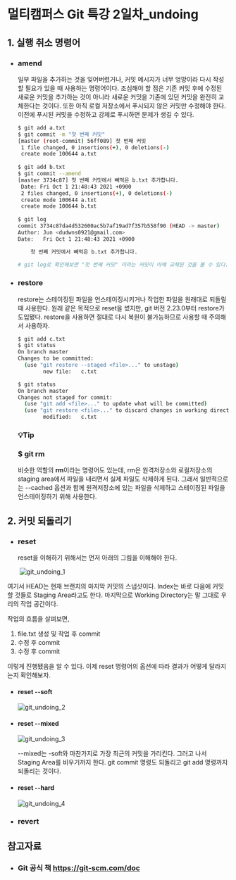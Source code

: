 # 멀티캠퍼스 Git 특강 2일차_undoing

## 1. 실행 취소 명령어

- ### amend

   일부 파일을 추가하는 것을 잊어버렸거나, 커밋 메시지가 너무 엉망이라 다시 작성할 필요가 있을 때 사용하는 명령어이다.  조심해야 할 점은 기존 커밋 후에 수정된 새로운 커밋을 추가하는 것이 아니라 새로운 커밋을 기존에 있던 커밋을 완전히 교체한다는 것이다. 또한 아직 로컬 저장소에서 푸시되지 않은 커밋만 수정해야 한다. 이전에 푸시된 커밋을 수정하고 강제로 푸시하면 문제가 생길 수 있다. 

  ```bash
  $ git add a.txt
  $ git commit -m "첫 번째 커밋"
  [master (root-commit) 56ff089] 첫 번째 커밋
   1 file changed, 0 insertions(+), 0 deletions(-)
   create mode 100644 a.txt
   
  $ git add b.txt
  $ git commit --amend
  [master 3734c87] 첫 번째 커밋에서 빼먹은 b.txt 추가합니다.
   Date: Fri Oct 1 21:48:43 2021 +0900
   2 files changed, 0 insertions(+), 0 deletions(-)
   create mode 100644 a.txt
   create mode 100644 b.txt
   
  $ git log
  commit 3734c87da4d532600ac5b7af19ad7f357b558f90 (HEAD -> master)
  Author: Jun <dudwns0921@gmail.com>
  Date:   Fri Oct 1 21:48:43 2021 +0900
  
      첫 번째 커밋에서 빼먹은 b.txt 추가합니다.
      
  # git log로 확인해보면 "첫 번째 커밋" 이라는 커밋이 아예 교체된 것을 볼 수 있다.
  ```
  
- ### restore

   restore는 스테이징된 파일을 언스테이징시키거나 작업한 파일을 원래대로 되돌릴 때 사용한다. 원래 같은 목적으로 reset을 썼지만, git 버전 2.23.0부터 restore가 도입됐다. restore을 사용하면 절대로 다시 복원이 불가능하므로 사용할 때 주의해서 사용하자.

  ```bash
  $ git add c.txt
  $ git status
  On branch master
  Changes to be committed:
    (use "git restore --staged <file>..." to unstage)
          new file:   c.txt
  
  $ git status
  On branch master
  Changes not staged for commit:
    (use "git add <file>..." to update what will be committed)
    (use "git restore <file>..." to discard changes in working directory)
          modified:   c.txt
  
  ```
  
  ### :bulb:Tip

  ### $ git rm

   비슷한 역할의 **rm**이라는 명령어도 있는데, rm은 원격저장소와 로컬저장소의 staging area에서 파일을 내리면서 실제 파일도 삭제하게 된다. 그래서 일반적으로는 --cached 옵션과 함께 원격저장소에 있는 파일을 삭제하고 스테이징된 파일을 언스테이징하기 위해 사용한다. 

  

## 2. 커밋 되돌리기

- ### reset

  reset을 이해하기 위해서는 먼저 아래의 그림을 이해해야 한다.

  ​	![git_undoing_1](C:\Users\User\Desktop\TIL\Git\md-images\git_undoing_1-16330963144723.PNG)

여기서 HEAD는 현재 브랜치의 마지막 커밋의 스냅샷이다. Index는 바로 다음에 커밋할 것들로 Staging Area라고도 한다. 마지막으로 Working Directory는 말 그대로 우리의 작업 공간이다.

작업의 흐름을 살펴보면, 

1. file.txt 생성 및 작업 후 commit
2. 수정 후 commit
3. 수정 후 commit

이렇게 진행됐음을 알 수 있다. 이제 reset 명령어의 옵션에 따라 결과가 어떻게 달라지는지 확인해보자.

- #### reset --soft

  ![git_undoing_2](C:\Users\User\Desktop\TIL\Git\md-images\git_undoing_2-16330963398494.PNG)	

- #### reset --mixed

  ![git_undoing_3](C:\Users\User\Desktop\TIL\Git\md-images\git_undoing_3-16330963594375.PNG)	

  --mixed는 -soft와 마찬가지로 가장 최근의 커밋을 가리킨다. 그러고 나서 Staging Area를 비우기까지 한다. git commit 명령도 되돌리고  git add 명령까지 되돌리는 것이다.

- #### reset --hard

  ![git_undoing_4](C:\Users\User\Desktop\TIL\Git\md-images\git_undoing_4-16330963682066.PNG)	

- ### revert



## 참고자료

- ### Git 공식 책 https://git-scm.com/doc 

